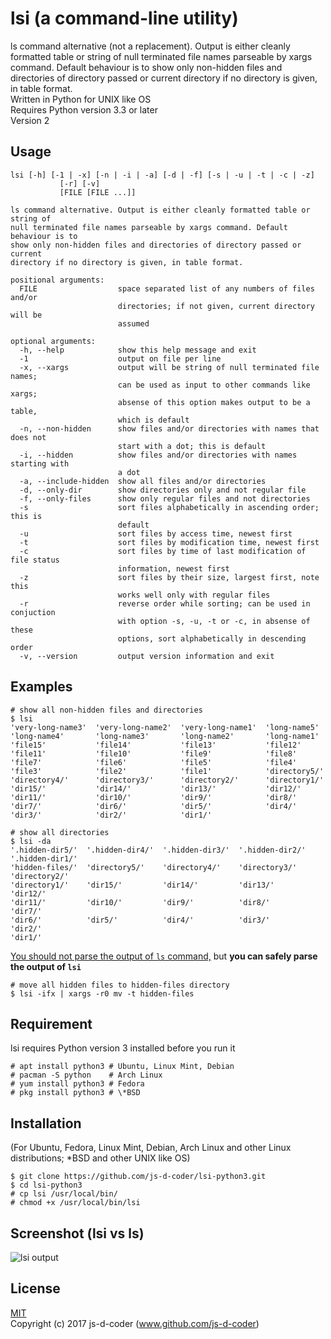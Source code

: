 # lsi (a command-line utility)
ls command alternative (not a replacement). Output is either cleanly formatted table or string of null terminated file names parseable by xargs command. Default behaviour is to show only non-hidden files and directories of directory passed or current directory if no directory is given, in table format.  
Written in Python for UNIX like OS  
Requires Python version 3.3 or later  
Version 2

## Usage

```
lsi [-h] [-1 | -x] [-n | -i | -a] [-d | -f] [-s | -u | -t | -c | -z]
           [-r] [-v]
           [FILE [FILE ...]]

ls command alternative. Output is either cleanly formatted table or string of
null terminated file names parseable by xargs command. Default behaviour is to
show only non-hidden files and directories of directory passed or current
directory if no directory is given, in table format.

positional arguments:
  FILE                  space separated list of any numbers of files and/or
                        directories; if not given, current directory will be
                        assumed

optional arguments:
  -h, --help            show this help message and exit
  -1                    output on file per line
  -x, --xargs           output will be string of null terminated file names;
                        can be used as input to other commands like xargs;
                        absense of this option makes output to be a table,
                        which is default
  -n, --non-hidden      show files and/or directories with names that does not
                        start with a dot; this is default
  -i, --hidden          show files and/or directories with names starting with
                        a dot
  -a, --include-hidden  show all files and/or directories
  -d, --only-dir        show directories only and not regular file
  -f, --only-files      show only regular files and not directories
  -s                    sort files alphabetically in ascending order; this is
                        default
  -u                    sort files by access time, newest first
  -t                    sort files by modification time, newest first
  -c                    sort files by time of last modification of file status
                        information, newest first
  -z                    sort files by their size, largest first, note this
                        works well only with regular files
  -r                    reverse order while sorting; can be used in conjuction
                        with option -s, -u, -t or -c, in absense of these
                        options, sort alphabetically in descending order
  -v, --version         output version information and exit
```

## Examples

    # show all non-hidden files and directories
    $ lsi
    'very-long-name3'  'very-long-name2'  'very-long-name1'  'long-name5'
    'long-name4'       'long-name3'       'long-name2'       'long-name1'
    'file15'           'file14'           'file13'           'file12'
    'file11'           'file10'           'file9'            'file8'
    'file7'            'file6'            'file5'            'file4'
    'file3'            'file2'            'file1'            'directory5/'
    'directory4/'      'directory3/'      'directory2/'      'directory1/'
    'dir15/'           'dir14/'           'dir13/'           'dir12/'
    'dir11/'           'dir10/'           'dir9/'            'dir8/'
    'dir7/'            'dir6/'            'dir5/'            'dir4/'
    'dir3/'            'dir2/'            'dir1/'

    # show all directories
    $ lsi -da
    '.hidden-dir5/'  '.hidden-dir4/'  '.hidden-dir3/'  '.hidden-dir2/'  '.hidden-dir1/'
    'hidden-files/'  'directory5/'    'directory4/'    'directory3/'    'directory2/'
    'directory1/'    'dir15/'         'dir14/'         'dir13/'         'dir12/'
    'dir11/'         'dir10/'         'dir9/'          'dir8/'          'dir7/'
    'dir6/'          'dir5/'          'dir4/'          'dir3/'          'dir2/'
    'dir1/'


[You should not parse the output of `ls` command,](http://www.mywiki.wooledge.org/ParsingLs) but **you can safely parse the output of `lsi`**

    # move all hidden files to hidden-files directory
    $ lsi -ifx | xargs -r0 mv -t hidden-files


## Requirement

lsi requires Python version 3 installed before you run it

    # apt install python3 # Ubuntu, Linux Mint, Debian
    # pacman -S python    # Arch Linux
    # yum install python3 # Fedora
    # pkg install python3 # \*BSD

## Installation

(For Ubuntu, Fedora, Linux Mint, Debian, Arch Linux and other Linux distributions; \*BSD and other UNIX like OS)

    $ git clone https://github.com/js-d-coder/lsi-python3.git
    $ cd lsi-python3
    # cp lsi /usr/local/bin/
    # chmod +x /usr/local/bin/lsi

## Screenshot (lsi vs ls)

![lsi output](https://i.imgur.com/oUyiq0j.png)

## License

[MIT](https://mit-license.org/)  
Copyright (c) 2017 js-d-coder (www.github.com/js-d-coder)
